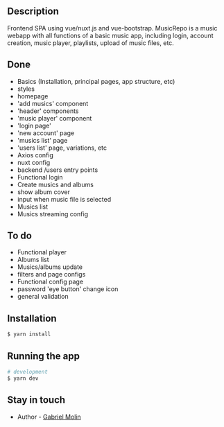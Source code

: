 ## Description

Frontend SPA using vue/nuxt.js and vue-bootstrap. MusicRepo is a music webapp with all functions of a basic music app, including login, account creation, music player, playlists, upload of music files, etc.

## Done

- Basics (Installation, principal pages, app structure, etc)
- styles
- homepage
- 'add musics' component
- 'header' components
- 'music player' component
- 'login page'
- 'new account' page
- 'musics list' page
- 'users list' page, variations, etc
- Axios config
- nuxt config
- backend /users entry points
- Functional login
- Create musics and albums
- show album cover
- input when music file is selected
- Musics list
- Musics streaming config

## To do

- Functional player
- Albums list
- Musics/albums update
- filters and page configs
- Functional config page
- password 'eye button' change icon
- general validation

## Installation

```bash
$ yarn install
```

## Running the app

```bash
# development
$ yarn dev
```

## Stay in touch

- Author - [Gabriel Molin](https://www.linkedin.com/in/gabriel-molin-0252661b6/)
